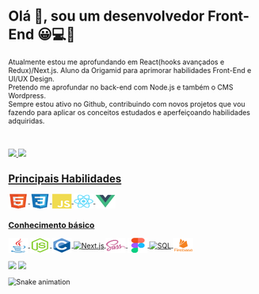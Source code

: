# Olá 👋, sou um desenvolvedor Front-End 😀💻🎨

<p>
  Atualmente estou me aprofundando em React(hooks avançados e Redux)/Next.js. Aluno da Origamid para aprimorar habilidades Front-End e UI/UX Design.
  <br>
  Pretendo me aprofundar no back-end com Node.js e também o CMS Wordpress.
  <br>
  Sempre estou ativo no Github, contribuindo com novos projetos que vou fazendo para aplicar os conceitos estudados e aperfeiçoando habilidades adquiridas.
</p>
<br><br>
<div>
  <a href="https://github.com/GabrielWolf-Dev">
  <img height="180em" src="https://github-readme-stats.vercel.app/api?username=GabrielWolf-Dev&show_icons=true&theme=tokyonight&include_all_commits=true&count_private=true"/>
  <img height="180em" src="https://github-readme-stats.vercel.app/api/top-langs/?username=GabrielWolf-Dev&layout=compact&langs_count=7&theme=tokyonight"/>
</div>
<div style="display: inline_block">
  <h2>Principais Habilidades</h2>
  
  <img align="center" alt="HTML" height="30" width="40" src="https://raw.githubusercontent.com/devicons/devicon/master/icons/html5/html5-original.svg">
  <img align="center" alt="CSS" height="30" width="40" src="https://raw.githubusercontent.com/devicons/devicon/master/icons/css3/css3-original.svg">
  <img align="center" alt="Js" height="30" width="40" src="https://raw.githubusercontent.com/devicons/devicon/master/icons/javascript/javascript-plain.svg">
  <img align="center" alt="React" height="30" width="40" src="https://raw.githubusercontent.com/devicons/devicon/master/icons/react/react-original.svg">
  <img align="center" alt="Vue.js" height="30" width="40" src="https://raw.githubusercontent.com/devicons/devicon/1119b9f84c0290e0f0b38982099a2bd027a48bf1/icons/vuejs/vuejs-original.svg">
  
  <h3>Conhecimento básico</h3>
    <img align="center" alt="Java" height="30" width="40" src="https://raw.githubusercontent.com/devicons/devicon/1119b9f84c0290e0f0b38982099a2bd027a48bf1/icons/java/java-original.svg" />
    <img align="center" alt="Node.js" height="30" width="40" src="https://raw.githubusercontent.com/devicons/devicon/1119b9f84c0290e0f0b38982099a2bd027a48bf1/icons/nodejs/nodejs-original.svg" />
    <img align="center" alt="C" height="30" width="40" src="https://raw.githubusercontent.com/devicons/devicon/1119b9f84c0290e0f0b38982099a2bd027a48bf1/icons/c/c-original.svg" />
    <img align="center" alt="Next.js" height="30" width="40" src="https://cdn.jsdelivr.net/gh/devicons/devicon/icons/nextjs/nextjs-original.svg" />
    <img align="center" alt="SASS" height="30" width="40" src="https://raw.githubusercontent.com/devicons/devicon/master/icons/sass/sass-original.svg">
    <img align="center" alt="Figma" height="30" width="40" src="https://raw.githubusercontent.com/devicons/devicon/2ae2a900d2f041da66e950e4d48052658d850630/icons/figma/figma-original.svg">
    <img align="center" alt="SQL" height="30" width="40" src="https://cdn.jsdelivr.net/gh/devicons/devicon/icons/mysql/mysql-original.svg" />  
    <img align="center" alt="Firebase" height="30" width="40" src="https://raw.githubusercontent.com/devicons/devicon/master/icons/firebase/firebase-plain-wordmark.svg">
</div>
<br>
<a href="https://www.linkedin.com/in/gabriel-wolf-frontend/" target="_blank"><img src="https://img.shields.io/badge/-LinkedIn-%230077B5?style=for-the-badge&logo=linkedin&logoColor=white"/></a>
 <a href = "mailto:gabrielw.contato@gmail.com"><img src="https://img.shields.io/badge/-Gmail-%23333?style=for-the-badge&logo=gmail&logoColor=white" target="_blank"></a>
  
![Snake animation](https://github.com/GabrielWolf-Dev/GabrielWolf-Dev/blob/output/github-contribution-grid-snake.svg)
